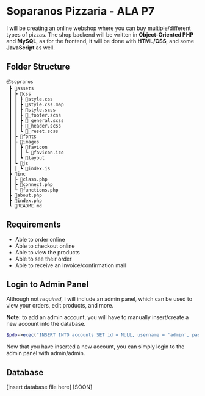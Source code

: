 # Soparanos Pizzaria - ALA P7

I will be creating an online webshop where you can buy multiple/different types of pizzas. The shop backend will be written in **Object-Oriented PHP** and **MySQL**, as for the frontend, it will be done with **HTML/CSS**, and some **JavaScript** as well.

## Folder Structure ##

```
📦sopranos
 ┣ 📂assets
 ┃ ┣ 📂css
 ┃ ┃ ┣ 📜style.css
 ┃ ┃ ┣ 📜style.css.map
 ┃ ┃ ┣ 📜style.scss
 ┃ ┃ ┣ 📜_footer.scss
 ┃ ┃ ┣ 📜_general.scss
 ┃ ┃ ┣ 📜_header.scss
 ┃ ┃ ┗ 📜_reset.scss
 ┃ ┣ 📂fonts
 ┃ ┣ 📂images
 ┃ ┃ ┣ 📂favicon
 ┃ ┃ ┃ ┗ 📜favicon.ico
 ┃ ┃ ┗ 📂layout
 ┃ ┗ 📂js
 ┃ ┃ ┗ 📜index.js
 ┣ 📂inc
 ┃ ┣ 📜class.php
 ┃ ┣ 📜connect.php
 ┃ ┗ 📜functions.php
 ┣ 📜about.php
 ┣ 📜index.php
 ┗ 📜README.md
```

## Requirements ##
- Able to order online
- Able to checkout online
- Able to view the products
- Able to see their order
- Able to receive an invoice/confirmation mail

## Login to Admin Panel ##
Although  not _required_, I will include an admin panel, which can be used to view your orders, edit products, and more. 

**Note:** to add an admin account, you will have to manually insert/create a new account into the database.

```php
$pdo->exec("INSERT INTO accounts SET id = NULL, username = 'admin', password = password_hash('admin', PASSWORD_DEFAULT), email = 'admin@admin.com', phone = '123456789', admin = 1, account_created = date("YmdHis"), last_login = 0");
```

Now that you have inserted a new account, you can simply login to the admin panel with admin/admin.

## Database ##
[insert database file here] [SOON]
